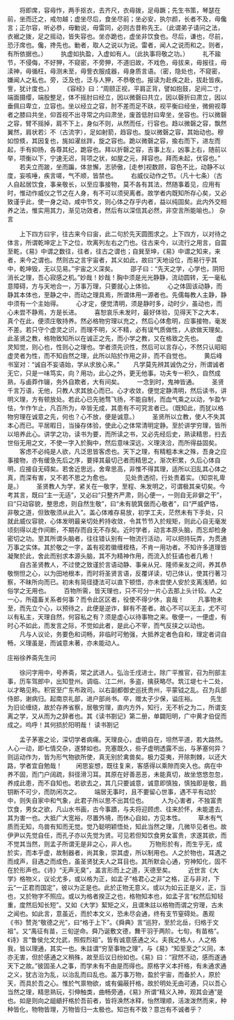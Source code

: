 <!-- { "loadSidebar": true } -->
　　将即席，容毋怍，两手抠衣，去齐尺，衣毋拨，足毋蹶；先生书策，琴瑟在前，坐而迁之，戒勿越；虚坐尽后，食坐尽前；坐必安，执尔颜，长者不及，毋儳言；正尔容，听必恭，毋勦说，毋雷同，必则古昔称先王。（此谓弟子请问之法，衣裾之拨，足之摇动，皆失容也。坐亦跪也，虚坐非饮食也。尽后，谦也，尽前，恐汙席也。儳，搀先也。勦者，取人之说以为说。雷者，闻人之说而和之。则者，有所依据也。）
　　执虚如执盈，入虚如有人。（此执事将敬之功。）
　　礼不踰节，不侵侮，不好狎，不窥密，不旁狎，不道旧故，不戏色，毋拔来，毋报往，毋渎神，毋循枉，毋测未至，毋訾衣服成器，毋身质言语。（密，隐处也，不窥密，嫌闻人之私也。旁，泛及也，泛与人狎，不恭敬也。报读为赴疾之赴，拔赴皆疾。訾，犹计度也。）
　　《容经》曰：“周颐正视，平肩正背，譬如抱鼓，足间二寸，端面摄缨，端股整足，体不摇肘曰经立，因以微磬曰共立，因以磬折曰肃立，因以垂佩曰卑立，立容也。坐以经立之容，肘不差而足不趺，视平衡曰经坐，微俯视尊者之膝曰共坐，仰首视不出寻常之内曰肃坐，废首低肘曰卑坐，坐容也。行以微磬之容，臂不摇掉，肩不下上，身似不则，从然而任，行容也。趋以微磬之容，飘然翼然，肩状若氵不（古流字），足如射箭，趋容也。旋以微磬之容，其始动也。穆如惊倐，其因复也，旄如濯丝跘，旋之容也。跪以微磬之容，揄右而下，进左而起，手有抑扬，各尊其纪，跪容也。拜以折磬之容，吉事上左，凶事上右，随前以举，项衡以下，宁速无迟，背项之状，如屋之元，拜容也。拜而未起，伏容也。”
　　若夫立而跛，坐而蹁，体怠懈，志骄傲，[走参]视数顾，容色不比，动静不以度，妄咳唾，疾言嗟，气不顺，皆禁也。
　　右威仪动作之节。（凡十七条）（古人自起居饮食，事亲敬长，以至应事接物，莫不各有其法，然随事着见，应用有时，惟动作威仪之节之在人身，有不可以须臾离者。故学者内既知所存心矣，又必致谨乎此，使一身之动，咸中节文，则心体之存乎内者，益以纯固矣。此内外交相养之法，惟实用其力，渐见功效者，然后有以深信其必然，非空言所能喻也。）
杂言

　　上下四方曰宇，往古来今曰宙，此二句於先天圆图求之。上下四方，以对待之体言，所谓乾坤定上下之位，坎离列左右之门也。往古来今，以流行之用言，自震至乾，《易》中谓之数往，往者，往古之谓也；自巽至坤，《易》中谓之知来，来者，来今之谓也。然则古之言宇宙者，其义如此，故曰“天地设位，而易行乎其中，乾坤毁，无以见易。”宇宙之义深矣。
　　邵子曰：“先天之学，心学也，阴阳消长之理，吾心寂感之机。”妙哉！妙哉！胸中须是光光静静，流动圆转，无一毫私意障碍，方与天地合一，万事万理，只要就心上体验。
　　心之体固该动静，而静其本体也，至静之中，而动之理具焉，所谓体用一源者也。先儒每教人主静，静中须有一个主始得。
　　心才定，便觉清明，须是静时多，动时少，虽动也，而心未尝不静焉，方是长进。
　　喜恕哀乐未发时，最好体验，见得天下之大本，真个在此，便须庄敬持养。然必格物穷理以充之，然后心体愈明，应事接物，毫发不差。若只守个虚灵之识，而理不明，义不精，必有误气质做性，人欲做天理矣。此圣贤之教，格物致知所以在诚正之先，而小学之教，又在格致之先也。
　　虚灵知觉，则心也，性则心之理也。学者须先识性，然后可以言存心，不然只认昭昭虚灵者为性，而不知自然之理，此所以陷於作用之非，而不自觉也。
　　黄后峰书室对：“诚自不妄语始，学从求放心来。”
　　凡学莫先辨其诚伪之分，所谓诚者无它，只是一味笃实，向？用功，此心之外，更无他事。功夫专一积久，自然成熟，与鹵莽作辍，务外自欺者，大有间矣。
　　一念到时，鬼神皆通。
　　圣贤千言万语，无他，只教人求其放心而已。心才收敛，便觉定静清明，然后读书，讲明义理，方有顿放处。若此心已先驰骛飞扬，不能自制，而血气乘之以动，乍盈乍怯，乍作乍止，凡百所为，卒皆无成，其患有不可究言者已。（既知此，而犹以格物穷理在诚意之先，何也？心不放，便是诚意。）
　　圣贤所以立教，使人不失其本心而已。平居暇日，当操存体验，使此心之体常清明定静。至於讲学穷理，皆所以培养此心。讲学之功，读书为要，而所读之书，又必先经后史，熟读精思，扫去世俗无用之文，不使一字入於胸中，然后意味深远，义理浃洽，而所得益固矣。
　　客虑不必纯是人欲，凡泛思皆客虑也。天下之理，有精粗本末之殊，吾身之应事接物，亦有缓急先后之序，要择其最切己者而精思之，渐次积累，久后心体自明，应接自无碍矣。若舍近思远，舍卑思高，非惟不得其理，适所以汩乱其心体之真，而深有害，又不若不思之为愈也。
　　见处贵透彻，行处贵着实。（知崇礼卑是。）
　　圣贤教人为学，紧关在一敬字，至程、朱发明之，可谓极其亲切矣。今考其言，既曰“主一无适”，又必曰“只整齐严肃，则心便一，一则自无非僻之干”，曰“只动容貌，整思虑，则自然生敬”，曰“未有貌箕倨而心敬者”，曰“严威俨恪，非敬之道，但致敬须从此入”。盖心体难存易放，初学工夫，茫然未有下手处，只就此威仪容貌，心体发明最亲切处矜持收敛，令其节节入於规矩，则此心自无毫发顷刻得以走作间断，不期存而自无不存矣。近时学者，动言本原头脑，而忘却检身密切之功。至其所谓头脑者，往往错认别有一物流行活动，可以把持玩弄，为贯通万事之实体。其於敬之一字，盖有视若徽缠桎梏，不肯一用功者。不知许多道理皆凝聚於此，舍此而别求本源头脑，其不为精神作用，而流入於狂谲也者几希！
　　自古圣贤教人，不过使之致谨於言语动静、事亲从兄、隆师亲友之间，养其恭敬恻怛之心，以为田地根本，而时将圣贤言语，反覆详读，切己体认，使其行著习察，不昧所向而已。初未有简径捷法可以直下顿悟，亦未尝使人安於支离浅陋，如俗学之无用也。
　　百物所需，皆天理也，只不可分一片心去那上头计较。人之一心，所蕴畜关系者何事？而令此区区者，役使不得少休，哀哉！
　　凡事物未至，而先立个心，以预待之，此便是逆诈，鲜有不差者。故心不可以无主，尤不可以有私主，天理自然，何容私之有？须是虚心以待事物之来。敬便一，一便虚，有时心不如此，而发言之际，不觉如此者，是此心不宰，而气反挟之以动也。
　　凡与人议论，务要色和词畅，非临时可勉强，大抵养定者色自和，理定者词自畅，义理虽是，而诚意未著，亦未能动人。

庄裕徐养斋先生问

　　徐问字用中，号养斋，常之武进人。弘治壬戌进士。除广平推官，召为刑部主事，历车驾郎中，出知登州。调临、江二州，多盗，擒获略尽。筑江堤七十二处，以才略见称。积官至广东布政司。以右副都御史巡抚贵州，平蒙钺之乱。召为兵部侍郎，谢病归。起南京礼部，进户部尚书。卒，赠太子少保，谥庄裕。
　　先生为旧论缠绕，故於存养省察，居敬穷理，直内方外，知行，无不析之为二，所谓支离之学，又从而为之辞者也。其《读书劄记》第二册，单闢阳明，广中黄才伯促而成之。呜呼！其何损於阳明哉！
读书劄记

　　孟子茅塞之论，深切学者病痛。天理良心，虚明自在，坦然平道，若大路然。人心一动，即七情交杂，遂棼如也。充塞既久，些子虚明透露不出，与茅塞何异？则运动作为，皆为形气物欲所使，真无别於禽兽矣。极力芟夷，开除荆棘，以还大路，学者宜自勉哉！
　　闲思妄想，既往复来，客感得以乘隙而突入也。病在中养不固，而门户阔疏，斜径滑习耳。其原在好善恶恶，未能真切，故坐悠悠忽忽，养成此患，而不自知也。若欲去之，其几只要诚意，诚意即慎独，慎独即是敬，扃钥断不可少，而防闲次之。
　　端居无事时，且不要留心世事，遇不平有动於中，则失自家中和气象，此君子所以思不出其位也。
　　人为心害者，不独富贵饮食，男女之欲，凡山水书画，古今事蹟，与夫将迎顾虑、往来於怀，未能遣去，其为害一也。大抵广大宽裕，尽置外境，而休心自如，方见本性。
　　草木有气质而无知，鸟兽有知而无觉。觉乃聪明颖悟处，知此当然之理，几微毕见者也。故伊尹以先觉自任，而孔子亦以先觉为贤。可见若但知饮食男女富贵，求遂其欲，而不觉其当然，则孟子所谓无是非之心，非人也。
　　万物形於有，而生乎无，成於实，而本乎虚，故制器者，尚其象，崇其虚，所以制用也。人之於物也，耳遇之而成声，目遇之而成色，虽圣贤犹夫人之耳目也。其所默会心通，穷神知化，固不在於形声也。《诗》“无声无臭”，盖言形而上之道，天德至矣。
　　近世言《大学》格物义，议论尤多，或以格为正，如孟子“格君心之非”之格，正与非对，下云“一正君而国定”，彼以为正是也。此於正物无意义。或以为如云正是义，正，当也，又於物字不照应。或以为格者揆正之也，格物知本也，如孟子言“权然后知轻重，度然后知长短”。又如《大学》絜矩之义，且谓朱註以格物而谓之穷理，古未之闻也。如此言，意虽近，而於本文义，恐未尽会通，终有支节窒碍处。愚观《书》赞尧“敬德之光”，曰“格于上下”。《舜典》言“巡狩，至於北岳，归格于文祖”。又“禹征有苗，三旬逆命。舜乃诞敷文德，舞干羽于两阶。七旬，有苗格”。《诗》言“鲁侯允文允武，照假烈祖”。皆有诚意感通之义。夫我之格人，人之格我，皆以理通，其实一也。朱註谓“穷至事物之理”，与《易》“知至至之”义同，本亦无害，但於感通之义稍殊，故至后议日纷如也。《易》曰：“寂然不动，感而遂通天下之故。”彼固圣人之事，而学未有不由是而得也。原格字义本扞格，有未通求通之义，犹古治为乱，以治乱而曰乱也。盖万事万物，盈於宇宙，而备於人，原於天，而具於吾之心。惟於气禀物欲，或有偏蔽扞格，故於明处无由可通，只以吾心当然之理，精思熟玩，引伸触类，曲畅旁通，《易》所谓“精义入神，观其会通”是也。如是则向之龃龉扞格於吾前者，皆将涣然冰释，怡然理顺，活泼泼然而来，种种皆化，物物皆理，万物皆归一太极也。知岂有不致？意岂有不诚者乎？
